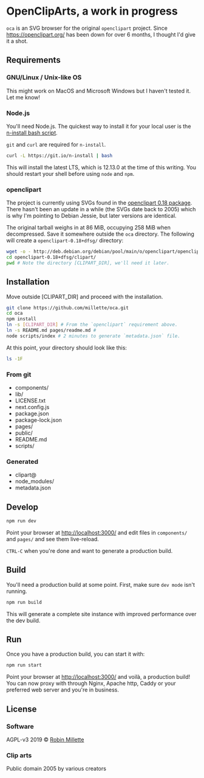 # OpenClipArts, a work in progress

`oca` is an SVG browser for the original `openclipart` project. Since <https://openclipart.org/> has been down for over 6 months, I thought I'd give it a shot.

## Requirements

### GNU/Linux / Unix-like OS

This might work on MacOS and Microsoft Windows but I haven't tested it. Let me know!

### Node.js

You'll need Node.js. The quickest way to install it for your local user is the [n-install bash script](https://github.com/mklement0/n-install).

`git` and `curl` are required for `n-install`.

```sh
curl -L https://git.io/n-install | bash
```

This will install the latest LTS, which is 12.13.0 at the time of this writing. You should restart your shell before using `node` and `npm`.

### openclipart

The project is currently using SVGs found in the [openclipart 0.18 package](https://packages.debian.org/source/jessie/openclipart). There hasn't been an update in a while (the SVGs date back to 2005) which is why I'm pointing to Debian Jessie, but later versions are identical.

The original tarball weighs in at 86 MiB, occupying 258 MiB when decompressed. Save it somewhere outside the `oca` directory. The following will create a `openclipart-0.18+dfsg/` directory:

```sh
wget -o - http://deb.debian.org/debian/pool/main/o/openclipart/openclipart_0.18+dfsg.orig.tar.gz | tar xzf -
cd openclipart-0.18+dfsg/clipart/
pwd # Note the directory [CLIPART_DIR], we'll need it later.
```

## Installation

Move outside [CLIPART_DIR] and proceed with the installation.

```sh
git clone https://github.com/millette/oca.git
cd oca
npm install
ln -s [CLIPART_DIR] # From the `openclipart` requirement above.
ln -s README.md pages/readme.md #
node scripts/index # 2 minutes to generate `metadata.json` file.
```

At this point, your directory should look like this:

```sh
ls -1F
```

### From git

- components/
- lib/
- LICENSE.txt
- next.config.js
- package.json
- package-lock.json
- pages/
- public/
- README.md
- scripts/

### Generated

- clipart@
- node_modules/
- metadata.json

## Develop

```sh
npm run dev
```

Point your browser at <http://localhost:3000/> and edit files in `components/` and `pages/` and see them live-reload.

`CTRL-C` when you're done and want to generate a production build.

## Build

You'll need a production build at some point. First, make sure `dev mode` isn't running.

```sh
npm run build
```

This will generate a complete site instance with improved performance over the dev build.

## Run

Once you have a production build, you can start it with:

```sh
npm run start
```

Point your browser at <http://localhost:3000/> and voilà, a production build! You can now proxy with through Nginx, Apache http, Caddy or your preferred web server and you're in business.

## License

### Software

AGPL-v3 2019 © [Robin Millette](http://robin.millette.info/)

### Clip arts

Public domain 2005 by various creators
